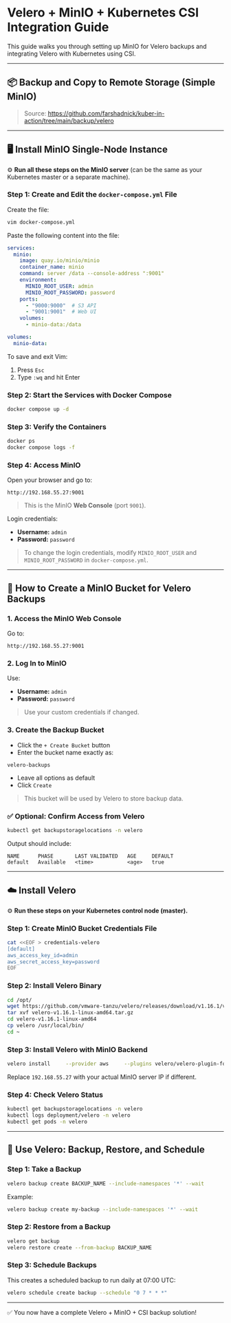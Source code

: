 
# Velero + MinIO + Kubernetes CSI Integration Guide

This guide walks you through setting up MinIO for Velero backups and integrating Velero with Kubernetes using CSI.

---

## 📦 Backup and Copy to Remote Storage (Simple MinIO)

> Source: https://github.com/farshadnick/kuber-in-action/tree/main/backup/velero

---

## 🖥️ Install MinIO Single-Node Instance

⚙️ **Run all these steps on the MinIO server** (can be the same as your Kubernetes master or a separate machine).

### Step 1: Create and Edit the `docker-compose.yml` File

Create the file:

```bash
vim docker-compose.yml
```

Paste the following content into the file:

```yaml
services:
  minio:
    image: quay.io/minio/minio
    container_name: minio
    command: server /data --console-address ":9001"
    environment:
      MINIO_ROOT_USER: admin
      MINIO_ROOT_PASSWORD: password
    ports:
      - "9000:9000"  # S3 API
      - "9001:9001"  # Web UI
    volumes:
      - minio-data:/data

volumes:
  minio-data:
```

To save and exit Vim:
1. Press `Esc`
2. Type `:wq` and hit Enter

### Step 2: Start the Services with Docker Compose

```bash
docker compose up -d
```

### Step 3: Verify the Containers

```bash
docker ps
docker compose logs -f
```

### Step 4: Access MinIO

Open your browser and go to:

```
http://192.168.55.27:9001
```

> This is the MinIO **Web Console** (port `9001`).

Login credentials:

- **Username:** `admin`
- **Password:** `password`

> To change the login credentials, modify `MINIO_ROOT_USER` and `MINIO_ROOT_PASSWORD` in `docker-compose.yml`.

---

## 🧭 How to Create a MinIO Bucket for Velero Backups

### 1. Access the MinIO Web Console

Go to:

```
http://192.168.55.27:9001
```

### 2. Log In to MinIO

Use:

- **Username:** `admin`
- **Password:** `password`

> Use your custom credentials if changed.

### 3. Create the Backup Bucket

- Click the `+ Create Bucket` button
- Enter the bucket name exactly as:

```
velero-backups
```

- Leave all options as default
- Click `Create`

> This bucket will be used by Velero to store backup data.

### ✅ Optional: Confirm Access from Velero

```bash
kubectl get backupstoragelocations -n velero
```

Output should include:

```
NAME      PHASE       LAST VALIDATED   AGE     DEFAULT
default   Available   <time>           <age>   true
```

---

## ☁️ Install Velero

⚙️ **Run these steps on your Kubernetes control node (master).**

### Step 1: Create MinIO Bucket Credentials File

```bash
cat <<EOF > credentials-velero
[default]
aws_access_key_id=admin
aws_secret_access_key=password
EOF
```

### Step 2: Install Velero Binary

```bash
cd /opt/
wget https://github.com/vmware-tanzu/velero/releases/download/v1.16.1/velero-v1.16.1-linux-amd64.tar.gz
tar xvf velero-v1.16.1-linux-amd64.tar.gz
cd velero-v1.16.1-linux-amd64
cp velero /usr/local/bin/
cd ~
```

### Step 3: Install Velero with MinIO Backend

```bash
velero install     --provider aws     --plugins velero/velero-plugin-for-aws:v1.10.0     --bucket velero-backups     --secret-file ./credentials-velero     --backup-location-config region=minio,s3Url=http://192.168.55.27:9000,s3ForcePathStyle="true"     --use-volume-snapshots=false
```

Replace `192.168.55.27` with your actual MinIO server IP if different.

### Step 4: Check Velero Status

```bash
kubectl get backupstoragelocations -n velero
kubectl logs deployment/velero -n velero
kubectl get pods -n velero
```

---

## 🔄 Use Velero: Backup, Restore, and Schedule

### Step 1: Take a Backup

```bash
velero backup create BACKUP_NAME --include-namespaces '*' --wait
```
Example:
```bash
velero backup create my-backup --include-namespaces '*' --wait
```

### Step 2: Restore from a Backup

```bash
velero get backup
velero restore create --from-backup BACKUP_NAME
```

### Step 3: Schedule Backups

This creates a scheduled backup to run daily at 07:00 UTC:

```bash
velero schedule create backup --schedule "0 7 * * *"
```

---

✅ You now have a complete Velero + MinIO + CSI backup solution!

